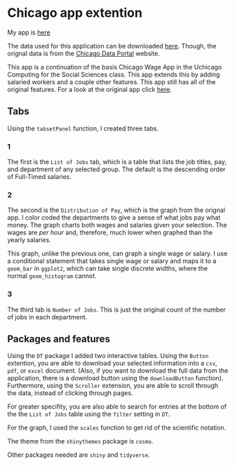 # Chicago app extention

My app is [here](https://liamcoles.shinyapps.io/liams_first_app/)

The data used for this application can be downloaded [here](employees-all.csv). Though, the orignal data is from the [Chicago Data Portal](https://data.cityofchicago.org/) website. 

This app is a continuation of the basis Chicago Wage App in the Uchicago Computing for the Social Sciences class. This app extends this by adding salaried workers and a couple other features. This app still has all of the original features. For a look at the original app click [here](https://cfss.uchicago.edu/shiny.html#final_shiny_app_code).


## Tabs
Using the `tabsetPanel` function, I created three tabs. 

### 1

The first is the `List of Jobs` tab, which is a table that lists the job titles, pay, and department of any selected group. The default is the descending order of Full-Timed salaries.

### 2

The second is the `Distribution of Pay`, which is the graph from the orignal app. I color coded the departments to give a sense of what jobs pay what money. The graph charts both wages and salaries given your selection. The wages are *per hour* and, therefore, much lower when graphed than the yearly salaries. 

This graph, unlike the previous one, can graph a single wage or salary. I use a conditional statement that takes single wage or salary and maps it to a `geom_bar` in `ggplot2`, which can take single discrete widths, where the normal `geom_histogram` cannot.

### 3

The third tab is `Number of Jobs`. This is just the original count of the number of jobs in each department. 


## Packages and features

Using the `DT` package I added two interactive tables. Using the `Button` extention, you are able to download your selected information into a `csv`, `pdf`, or `excel` document. (Also, if you want to download the full data from the application, there is a download button using the `downloadButton` function). Furthermore, using the `Scroller` extension, you are able to scroll through the data, instead of clicking through pages. 

For greater specifity, you are also able to search for entries at the bottom of the the `List of Jobs` table using the `filter` setting in `DT`. 

For the graph, I used the `scales` function to get rid of the scientific notation. 

The theme from the `shinythemes` package is `cosmo`. 

Other packages needed are `shiny` and `tidyverse`.
